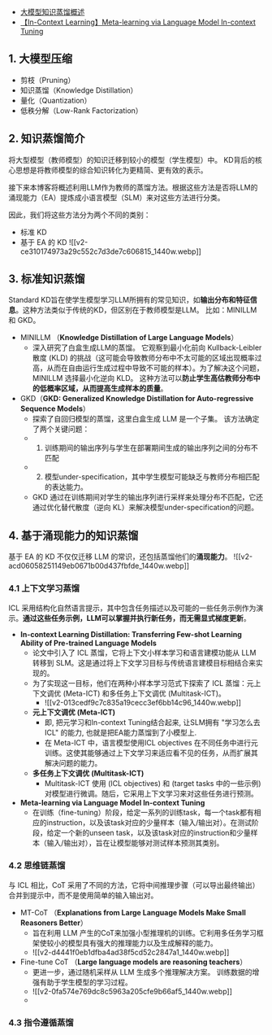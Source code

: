 
- [大模型知识蒸馏概述](https://zhuanlan.zhihu.com/p/659943824)
- [【In-Context Learning】Meta-learning via Language Model In-context Tuning](https://blog.csdn.net/qq_36426650/article/details/128083896)
## 1. 大模型压缩

- 剪枝（Pruning）
- 知识蒸馏（Knowledge Distillation）
- 量化（Quantization）
- 低秩分解（Low-Rank Factorization）

## 2. 知识蒸馏简介

将大型模型（教师模型）的知识迁移到较小的模型（学生模型）中。 KD背后的核心思想是将教师模型的综合知识转化为更精简、更有效的表示。

接下来本博客将概述利用LLM作为教师的蒸馏方法。根据这些方法是否将LLM的涌现能力（EA）提炼成小语言模型（SLM）来对这些方法进行分类。

因此，我们将这些方法分为两个不同的类别：
- 标准 KD 
- 基于 EA 的 KD
 ![[v2-ce310174973a29c552c7d3de7c606815_1440w.webp]]
## 3. 标准知识蒸馏

Standard KD旨在使学生模型学习LLM所拥有的常见知识，如**输出分布和特征信息**。这种方法类似于传统的KD，但区别在于教师模型是LLM。 比如：MINILLM 和 GKD。

- MINILLM （**Knowledge Distillation of Large Language Models**）
	- 深入研究了白盒生成LLM的蒸馏。 它观察到最小化前向 Kullback-Leibler 散度 (KLD) 的挑战（这可能会导致教师分布中不太可能的区域出现概率过高，从而在自由运行生成过程中导致不可能的样本）。为了解决这个问题，MINILLM 选择最小化逆向 KLD。 这种方法可以**防止学生高估教师分布中的低概率区域，从而提高生成样本的质量**。
- GKD（**GKD: Generalized Knowledge Distillation for Auto-regressive Sequence Models**） 
	- 探索了自回归模型的蒸馏，这里白盒生成 LLM 是一个子集。 该方法确定了两个关键问题：
	- 1. 训练期间的输出序列与学生在部署期间生成的输出序列之间的分布不匹配
	- 2. 模型under-specification，其中学生模型可能缺乏与教师分布相匹配的表达能力。
	- GKD 通过在训练期间对学生的输出序列进行采样来处理分布不匹配，它还通过优化替代散度（逆向 KL）来解决模型under-specification的问题。

## 4. **基于涌现能力的知识蒸馏**

基于 EA 的 KD 不仅仅迁移 LLM 的常识，还包括蒸馏他们的**涌现能力**。
![[v2-acd06058251149eb0671b00d437fbfde_1440w.webp]]
### 4.1 **上下文学习蒸馏**

ICL 采用结构化自然语言提示，其中包含任务描述以及可能的一些任务示例作为演示。**通过这些任务示例，LLM可以掌握并执行新任务，而无需显式梯度更新**。

- **In-context Learning Distillation: Transferring Few-shot Learning Ability of Pre-trained Language Models** 
	- 论文中引入了 ICL 蒸馏，它将上下文小样本学习和语言建模功能从 LLM 转移到 SLM。这是通过将上下文学习目标与传统语言建模目标相结合来实现的。
	- 为了实现这一目标，他们在两种小样本学习范式下探索了 ICL 蒸馏：元上下文调优 (Meta-ICT) 和多任务上下文调优 (Multitask-ICT)。
		- ![[v2-013cedf9c7c835a19cecc3ef6bb14c96_1440w.webp]]
	- **元上下文调优 (Meta-ICT)**
		- 即, 把元学习和In-context Tuning结合起来, 让SLM拥有 "学习怎么去ICL" 的能力, 也就是把EA能力蒸馏到了小模型上. 
		- 在 Meta-ICT 中，语言模型使用ICL objectives 在不同任务中进行元训练。这使其能够通过上下文学习来适应看不见的任务，从而扩展其解决问题的能力。
	- **多任务上下文调优 (Multitask-ICT)**
		- Multitask-ICT 使用 (ICL objectives) 和 (target tasks 中的一些示例) 对模型进行微调。随后，它采用上下文学习来对这些任务进行预测。
- **Meta-learning via Language Model In-context Tuning**
	- 在训练（fine-tuning）阶段，给定一系列的训练task，每一个task都有相应的instruction，以及该task对应的少量样本（输入/输出对）。在测试阶段，给定一个新的unseen task，以及该task对应的instruction和少量样本（输入/输出对），旨在让模型能够对测试样本预测其类别。


### 4.2 **思维链蒸馏**

与 ICL 相比，CoT 采用了不同的方法，它将中间推理步骤（可以导出最终输出）合并到提示中，而不是使用简单的输入输出对。

- MT-CoT （**Explanations from Large Language Models Make Small Reasoners Better**） 
	- 旨在利用 LLM 产生的CoT来加强小型推理机的训练。它利用多任务学习框架使较小的模型具有强大的推理能力以及生成解释的能力。
	- ![[v2-d4441f0eb1dfba4ad38f5cd52c2847a1_1440w.webp]]
- Fine-tune CoT （**Large language models are reasoning teachers**）
	- 更进一步，通过随机采样从 LLM 生成多个推理解决方案。 训练数据的增强有助于学生模型的学习过程。
	- ![[v2-0fa574e769dc8c5963a205cfe9b66af5_1440w.webp]]
	- 

### 4.3 **指令遵循蒸馏**

